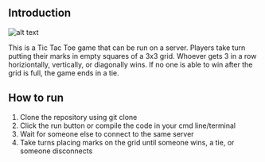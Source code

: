 ## Introduction
![alt text](https://cdn.discordapp.com/attachments/746123858557534368/832054898072748072/unknown.png)

This is a Tic Tac Toe game that can be run on a server. Players take turn putting their marks in empty squares of a 3x3 grid. Whoever gets 3 in a row horiziontally, vertically, or diagonally wins. If no one is able to win after the grid is full, the game ends in a tie.

## How to run

1. Clone the repository using git clone
2. Click the run button or compile the code in your cmd line/terminal
3. Wait for someone else to connect to the same server
4. Take turns placing marks on the grid until someone wins, a tie, or someone disconnects 
